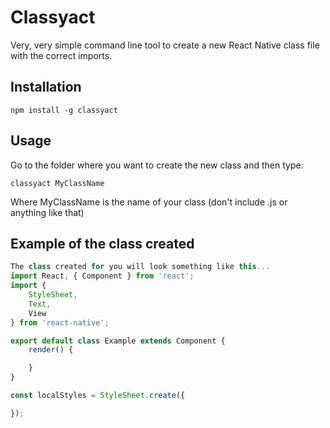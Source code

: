 # Classyact
Very, very simple command line tool to create a new React Native class file with the correct imports.

## Installation
```
npm install -g classyact
```

## Usage
Go to the folder where you want to create the new class and then type:
```
classyact MyClassName
```
Where MyClassName is the name of your class (don't include .js or anything like that)

## Example of the class created
```javascript
The class created for you will look something like this...
import React, { Component } from 'react';
import {
	StyleSheet,
	Text,
	View
} from 'react-native';

export default class Example extends Component {
	render() {

	}
}

const localStyles = StyleSheet.create({

});
```
